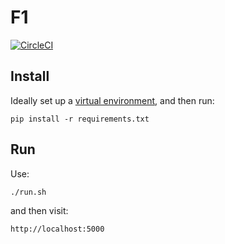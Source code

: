 # F1

[![CircleCI](https://circleci.com/gh/hmac/f1.svg?style=svg)](https://circleci.com/gh/hmac/f1)

## Install

Ideally set up a [virtual environment](https://docs.python.org/3/library/venv.html), and then run:

```
pip install -r requirements.txt
```

## Run

Use:

```
./run.sh
```

and then visit:

```
http://localhost:5000
```
